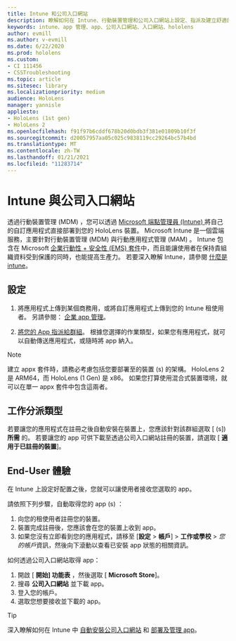 ```yaml
---
title: Intune 和公司入口網站
description: 瞭解如何在 Intune、行動裝置管理和公司入口網站上設定、指派及建立舒適的使用者體驗。
keywords: intune、app 管理、app、公司入口網站、入口網站、hololens
author: evmill
ms.author: v-evmill
ms.date: 6/22/2020
ms.prod: hololens
ms.custom:
- CI 111456
- CSSTroubleshooting
ms.topic: article
ms.sitesec: library
ms.localizationpriority: medium
audience: HoloLens
manager: yannisle
appliesto:
- HoloLens (1st gen)
- HoloLens 2
ms.openlocfilehash: f91f97b6cddf678b20d0bdb3f381e01809b10f3f
ms.sourcegitcommit: d20057957aa05c025c9838119cc29264bc57b4bd
ms.translationtype: MT
ms.contentlocale: zh-TW
ms.lasthandoff: 01/21/2021
ms.locfileid: "11283714"
---
```

# Intune 與公司入口網站

透過行動裝置管理 (MDM) ，您可以透過 [Microsoft 端點管理員 (Intune) ](https://docs.microsoft.com/intune/windows-holographic-for-business) 將自己的自訂應用程式直接部署到您的 HoloLens 裝置。 Microsoft Intune 是一個雲端服務，主要針對行動裝置管理 (MDM) 與行動應用程式管理 (MAM) 。 Intune 包含在 Microsoft [企業行動性 + 安全性 (EMS) 套件](https://www.microsoft.com/microsoft-365/enterprise-mobility-security)中，而且能讓使用者在保持貴組織資料受到保護的同時，也能提高生產力。 若要深入瞭解 Intune，請參閱 [什麼是 intune](https://docs.microsoft.com/mem/intune/fundamentals/what-is-intune)。

## 設定

1. 將應用程式上傳到某個商務用，或將自訂應用程式上傳到您的 Intune 租使用者。 另請參閱： [企業 app 管理](https://docs.microsoft.com/windows/client-management/mdm/enterprise-app-management)。

2. [將您的 App 指派給群組](https://docs.microsoft.com/mem/intune/apps/apps-deploy)。 根據您選擇的作業類型，如果您有應用程式，就可以自動傳送應用程式，或隨時將 app 納入。

> [!NOTE]
> 建立 appx 套件時，請務必考慮包括您要部署至的裝置 (s) 的架構。 HoloLens 2 是 ARM64，而 HoloLens (1 Gen) 是 x86。 如果您打算使用混合式裝置環境，就可以在單一 appx 套件中包含這兩者。

## 工作分派類型

若要讓您的應用程式在註冊之後自動安裝在裝置上，您應該針對該群組選取 [ (s]) **所需** 的。
若要讓您的 app 可供下載至透過公司入口網站註冊的裝置，請選取 [ **適用于已註冊的裝置**]。

## End-User 體驗

在 Intune 上設定好配置之後，您就可以讓使用者接收您選取的 app。

請依照下列步驟，自動取得您的 app (s) ：

1. 向您的租使用者註冊您的裝置。
2. 裝置完成註冊後，您應該會在您的裝置上收到 app。
3. 如果您沒有立即看到您的應用程式，請移至 [**設定**  >  **帳戶**]  >  **工作或學校**  >  *您的帳戶*資訊，然後向下滾動以查看已安裝 app 狀態的相關資訊。

如何透過公司入口網站取得 app：

1. 開啟 [ **開始] 功能表** ，然後選取 [ **Microsoft Store**]。
2. 搜尋 **公司入口網站** 並下載 app。
3. 登入您的帳戶。
4. 選取您想要接收並下載的 app。

> [!Tip]
> 深入瞭解如何在 Intune 中 [自動安裝公司入口網站](https://docs.microsoft.com/mem/intune/apps/company-portal-app) 和 [部署及管理 app](https://docs.microsoft.com/mem/intune/fundamentals/windows-holographic-for-business#deploy-and-manage-apps)。
